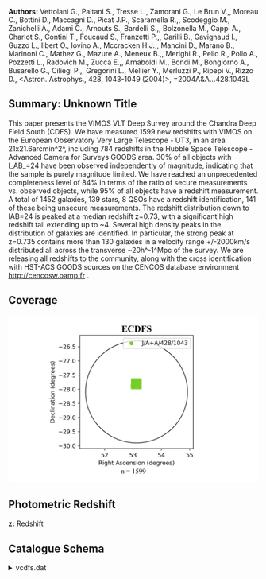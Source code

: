 **Authors:** Vettolani G., Paltani S., Tresse L., Zamorani G., Le Brun V.,, Moreau C., Bottini D., Maccagni D., Picat J.P., Scaramella R.,, Scodeggio M., Zanichelli A., Adami C., Arnouts S., Bardelli S.,, Bolzonella M., Cappi A., Charlot S., Contini T., Foucaud S., Franzetti P.,, Garilli B., Gavignaud I., Guzzo L., Ilbert O., Iovino A., Mccracken H.J.,, Mancini D., Marano B., Marinoni C., Mathez G., Mazure A., Meneux B.,, Merighi R., Pello R., Pollo A., Pozzetti L., Radovich M., Zucca E.,, Arnaboldi M., Bondi M., Bongiorno A., Busarello G., Ciliegi P.,, Gregorini L., Mellier Y., Merluzzi P., Ripepi V., Rizzo D., <Astron. Astrophys., 428, 1043-1049 (2004)>, =2004A&A...428.1043L

## Summary: Unknown Title 

This paper presents the VIMOS VLT Deep Survey around the Chandra Deep Field South (CDFS). We have measured 1599 new redshifts with VIMOS on the European Observatory Very Large Telescope - UT3, in an area 21x21.6arcmin^2^, including 784 redshifts in the Hubble Space Telescope - Advanced Camera for Surveys GOODS area. 30% of all objects with I_AB_=24 have been observed independently of magnitude, indicating that the sample is purely magnitude limited. We have reached an unprecedented completeness level of 84% in terms of the ratio of secure measurements vs. observed objects, while 95% of all objects have a redshift measurement. A total of 1452 galaxies, 139 stars, 8 QSOs have a redshift identification, 141 of these being unsecure measurements. The redshift distribution down to IAB=24 is peaked at a median redshift z=0.73, with a significant high redshift tail extending up to ~4. Several high density peaks in the distribution of galaxies are identified. In particular, the strong peak at z=0.735 contains more than 130 galaxies in a velocity range +/-2000km/s distributed all across the transverse ~20h^-1^Mpc of the survey. We are releasing all redshifts to the community, along with the cross identification with HST-ACS GOODS sources on the CENCOS database environment http://cencosw.oamp.fr .
## Coverage
![image](https://raw.githubusercontent.com/joshgithubbin/Sherlock-DDF/refs/heads/main/Catalogue%20Plotting/Catalogues/J-A+A-428-1043/Subcatalogues/ECDFS/Plots/fieldcover.png)
## Photometric Redshift 
 
**z:** Redshift 
 

## Catalogue Schema

<details>
<summary>vcdfs.dat</summary>

| Bytes   | Format   | Units   | Label      | Explanations                                        |
|:--------|:---------|:--------|:-----------|:----------------------------------------------------|
| 1- 19   | A19      | ---     | HST-GOODS  | HST UAI designation (JHHMMSS.ss+DDMMSS.s)           |
| 21- 26  | I6       | ---     | VCDFS      | VVDS-CDFS sequential number                         |
| 28- 37  | F10.7    | deg     | RAdeg      | Right ascension in decimal degrees (J2000)          |
| 39- 48  | F10.6    | deg     | DEdeg      | Declination in decimal degrees (J2000)              |
| 50- 55  | F6.4     | ---     | z          | Redshift                                            |
| 57- 58  | I2       | ---     | f_z        | Flag on z (1)                                       |
| 60- 66  | F7.4     | mag     | Imag       | VVDS I band AB magnitude (MAG_AUTO_I)               |
| 1       | =        | 50%     | confidence | in the redshift (Primary target)                    |
| 2       | =        | 75%     | confidence | in the redshift (Primary target)                    |
| 3       | =        | 95%     | confidence | (Primary target)                                    |
| 4       | =        | 100%    | confidence | (Primary target)                                    |
| 8       | =        | not     | specified  | (one case) (Primary target)                         |
| 9       | =        | Single  | isolated   | emission line spectra. (Primary target)             |
| 11      | =        | 50%     | confidence | in the redshift (Primary QSO target)                |
| 12      | =        | 75%     | confidence | in the redshift (Primary QSO target)                |
| 13      | =        | 95%     | confidence | (Primary QSO target)                                |
| 14      | =        | 100%    | confidence | (Primary QSO target)                                |
| 21      | =        | 50%     | confidence | in the redshift (Secondary Identified target)       |
| 22      | =        | 75%     | confidence | in the redshift (Secondary Identified target)       |
| 23      | =        | 95%     | confidence | (Secondary Identified target)                       |
| 24      | =        | 100%    | confidence | (Secondary Identified target)                       |
| 29      | =        | Single  | isolated   | emission line spectra (Secondary Identified target) |

**Note**: Flags as follows:
      1 = 50% confidence in the redshift (Primary target)
      2 = 75% confidence in the redshift (Primary target)
      3 = 95% confidence (Primary target)
      4 = 100% confidence (Primary target)
      8 = not specified (one case) (Primary target)
      9 = Single isolated emission line spectra. (Primary target)
     11 = 50% confidence in the redshift (Primary QSO target)
     12 = 75% confidence in the redshift (Primary QSO target)
     13 = 95% confidence (Primary QSO target)
     14 = 100% confidence (Primary QSO target)
     21 = 50% confidence in the redshift (Secondary Identified target)
     22 = 75% confidence in the redshift (Secondary Identified target)
     23 = 95% confidence (Secondary Identified target)
     24 = 100% confidence (Secondary Identified target)
     29 = Single isolated emission line spectra (Secondary Identified target)
     (Primary Target means the object which has been targeted in the VIMOS
      spectral slit; secondary Target means an object which is present by 
      chance in the spectral slit in addition of the primary target. Thus 
      the secondary object is not ensured to be fully centered within the slit)

</details>
